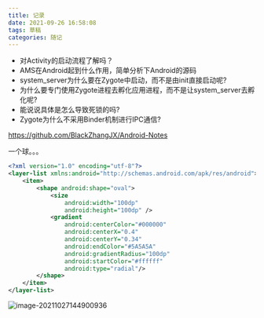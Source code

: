 ```yaml
---
title: 记录
date: 2021-09-26 16:58:08
tags: 草稿
categories: 随记
---
```


- 对Activity的启动流程了解吗？
- AMS在Android起到什么作用，简单分析下Android的源码
- system_server为什么要在Zygote中启动，而不是由init直接启动呢?
- 为什么要专门使用Zygote进程去孵化应用进程，而不是让system_server去孵化呢?
- 能说说具体是怎么导致死锁的吗?
- Zygote为什么不采用Binder机制进行IPC通信?

https://github.com/BlackZhangJX/Android-Notes







一个球。。。

```xml
<?xml version="1.0" encoding="utf-8"?>
<layer-list xmlns:android="http://schemas.android.com/apk/res/android">
    <item>
        <shape android:shape="oval">
            <size
                android:width="100dp"
                android:height="100dp" />
            <gradient
                android:centerColor="#000000"
                android:centerX="0.4"
                android:centerY="0.34"
                android:endColor="#5A5A5A"
                android:gradientRadius="100dp"
                android:startColor="#ffffff"
                android:type="radial"/>
        </shape>
    </item>
</layer-list>
```

![image-20211027144900936](image-20211027144900936.png)

